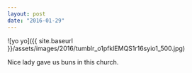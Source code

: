 ```yaml
---
layout: post
date: "2016-01-29"
---
```


![yo yo]({{ site.baseurl }}/assets/images/2016/tumblr_o1pfklEMQS1r16syio1_500.jpg)

Nice lady gave us buns in this church.
